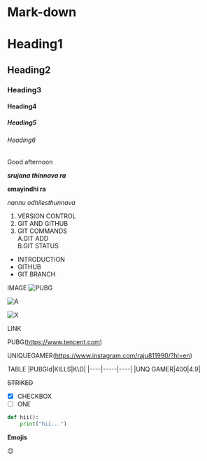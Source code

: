 # Mark-down

# Heading1
                     
## Heading2

### Heading3

#### Heading4

##### Heading5

###### Heading6

Good afternoon

***srujana thinnava ra***

**emayindhi ra**

*nannu odhilesthunnava*

1. VERSION CONTROL   
2. GIT AND GITHUB   
3. GIT COMMANDS   
   A.GIT ADD   
   B.GIT STATUS   
   
- INTRODUCTION   
- GITHUB   
- GIT BRANCH   

IMAGE
![PUBG](https://i.ytimg.com/vi/o8mWokPVaK8/maxresdefault.jpg)







![A](https://pbs.twimg.com/profile_images/1314178541664243719/Qggf4unD_400x400.jpg)


![X](https://upload.wikimedia.org/wikipedia/commons/1/1a/Rasika_Dugal_at_the_special_screening_of_the_web_series_Mirzapur.jpg)

LINK

PUBG(https://www.tencent.com)

UNIQUEGAMER(https://www.instagram.com/raju811990/?hl=en)

TABLE
|PUBGId|KILLS|K\D|
|----|-----|----|
|UNQ GAMER|400|4.9|

~~STRIKED~~  
- [X] CHECKBOX
- [ ] ONE

```python
def hii():
    print("hii...")
```
**Emojis**

:blush:




